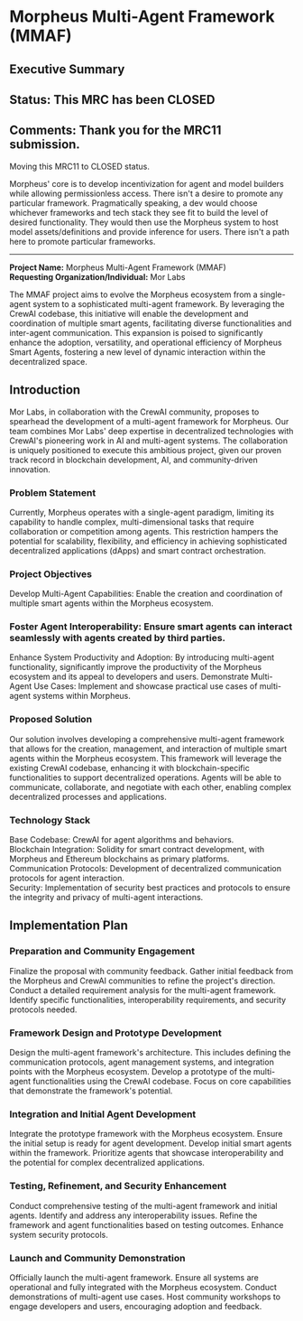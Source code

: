 # Morpheus Multi-Agent Framework (MMAF)
## Executive Summary

## Status: This MRC has been CLOSED

## Comments: Thank you for the MRC11 submission.
Moving this MRC11 to CLOSED status.

Morpheus' core is to develop incentivization for agent and model builders while allowing permissionless access. 
There isn't a desire to promote any particular framework. Pragmatically speaking, a dev would choose whichever frameworks and tech stack they see fit to build the level of desired functionality. They would then use the Morpheus system to host model assets/definitions and provide inference for users. There isn't a path here to promote particular frameworks.

---


**Project Name:** Morpheus Multi-Agent Framework (MMAF)  
**Requesting Organization/Individual:** Mor Labs

The MMAF project aims to evolve the Morpheus ecosystem from a single-agent system to a sophisticated multi-agent framework. By leveraging the CrewAI codebase, this initiative will enable the development and coordination of multiple smart agents, facilitating diverse functionalities and inter-agent communication. This expansion is poised to significantly enhance the adoption, versatility, and operational efficiency of Morpheus Smart Agents, fostering a new level of dynamic interaction within the decentralized space.

## Introduction
Mor Labs, in collaboration with the CrewAI community, proposes to spearhead the development of a multi-agent framework for Morpheus. Our team combines Mor Labs' deep expertise in decentralized technologies with CrewAI's pioneering work in AI and multi-agent systems. The collaboration is uniquely positioned to execute this ambitious project, given our proven track record in blockchain development, AI, and community-driven innovation.

### Problem Statement
Currently, Morpheus operates with a single-agent paradigm, limiting its capability to handle complex, multi-dimensional tasks that require collaboration or competition among agents. This restriction hampers the potential for scalability, flexibility, and efficiency in achieving sophisticated decentralized applications (dApps) and smart contract orchestration.

### Project Objectives
Develop Multi-Agent Capabilities: Enable the creation and coordination of multiple smart agents within the Morpheus ecosystem.

### Foster Agent Interoperability: Ensure smart agents can interact seamlessly with agents created by third parties.
Enhance System Productivity and Adoption: By introducing multi-agent functionality, significantly improve the productivity of the Morpheus ecosystem and its appeal to developers and users.
Demonstrate Multi-Agent Use Cases: Implement and showcase practical use cases of multi-agent systems within Morpheus.

### Proposed Solution
Our solution involves developing a comprehensive multi-agent framework that allows for the creation, management, and interaction of multiple smart agents within the Morpheus ecosystem. This framework will leverage the existing CrewAI codebase, enhancing it with blockchain-specific functionalities to support decentralized operations. Agents will be able to communicate, collaborate, and negotiate with each other, enabling complex decentralized processes and applications.

### Technology Stack
Base Codebase: CrewAI for agent algorithms and behaviors.  
Blockchain Integration: Solidity for smart contract development, with Morpheus and Ethereum blockchains as primary platforms.  
Communication Protocols: Development of decentralized communication protocols for agent interaction.  
Security: Implementation of security best practices and protocols to ensure the integrity and privacy of multi-agent interactions.  

## Implementation Plan
### Preparation and Community Engagement 
Finalize the proposal with community feedback. Gather initial feedback from the Morpheus and CrewAI communities to refine the project's direction. 
Conduct a detailed requirement analysis for the multi-agent framework. Identify specific functionalities, interoperability requirements, and security protocols needed.

### Framework Design and Prototype Development
Design the multi-agent framework's architecture. This includes defining the communication protocols, agent management systems, and integration points with the Morpheus ecosystem.
Develop a prototype of the multi-agent functionalities using the CrewAI codebase. Focus on core capabilities that demonstrate the framework's potential.

### Integration and Initial Agent Development
Integrate the prototype framework with the Morpheus ecosystem. Ensure the initial setup is ready for agent development.
Develop initial smart agents within the framework. Prioritize agents that showcase interoperability and the potential for complex decentralized applications.

### Testing, Refinement, and Security Enhancement
Conduct comprehensive testing of the multi-agent framework and initial agents. Identify and address any interoperability issues.
Refine the framework and agent functionalities based on testing outcomes. Enhance system security protocols. 

### Launch and Community Demonstration
Officially launch the multi-agent framework. Ensure all systems are operational and fully integrated with the Morpheus ecosystem.
Conduct demonstrations of multi-agent use cases. Host community workshops to engage developers and users, encouraging adoption and feedback. 
